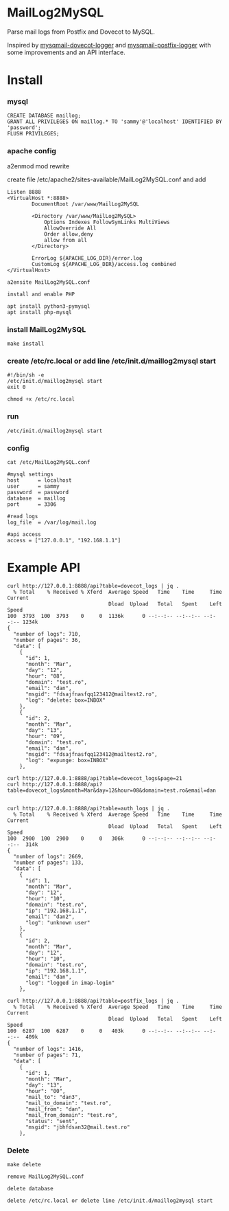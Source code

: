 # MailLog2MySQL
Parse mail logs from Postfix and Dovecot to MySQL.

Inspired by [mysqmail-dovecot-logger](https://packages.debian.org/stable/mail/mysqmail-dovecot-logger) and [mysqmail-postfix-logger](https://packages.debian.org/sid/mysqmail-postfix-logger) with some improvements and an API interface.

# Install 

### mysql
```
CREATE DATABASE maillog;
GRANT ALL PRIVILEGES ON maillog.* TO 'sammy'@'localhost' IDENTIFIED BY 'password';
FLUSH PRIVILEGES;

```

### apache config
a2enmod mod rewrite

create file /etc/apache2/sites-available/MailLog2MySQL.conf and add
```
Listen 8888
<VirtualHost *:8888>
        DocumentRoot /var/www/MailLog2MySQL

        <Directory /var/www/MailLog2MySQL>
            Options Indexes FollowSymLinks MultiViews
            AllowOverride All
            Order allow,deny
            allow from all
        </Directory>

        ErrorLog ${APACHE_LOG_DIR}/error.log
        CustomLog ${APACHE_LOG_DIR}/access.log combined
</VirtualHost>
```
```
a2ensite MailLog2MySQL.conf
```

```
install and enable PHP
```

```
apt install python3-pymysql
apt install php-mysql
```

### install MailLog2MySQL
```
make install

```



### create /etc/rc.local or add line /etc/init.d/maillog2mysql start
```
#!/bin/sh -e
/etc/init.d/maillog2mysql start
exit 0
```
```
chmod +x /etc/rc.local
```

### run
```
/etc/init.d/maillog2mysql start
```

### config
```
cat /etc/MailLog2MySQL.conf

#mysql settings
host      = localhost
user      = sammy
password  = password
database  = maillog
port      = 3306
    
#read logs
log_file  = /var/log/mail.log

#api access
access = ["127.0.0.1", "192.168.1.1"]
```

# Example API
```
curl http://127.0.0.1:8888/api?table=dovecot_logs | jq .
  % Total    % Received % Xferd  Average Speed   Time    Time     Time  Current
                                 Dload  Upload   Total   Spent    Left  Speed
100  3793  100  3793    0     0  1136k      0 --:--:-- --:--:-- --:--:-- 1234k
{
  "number of logs": 710,
  "number of pages": 36,
  "data": [
    {
      "id": 1,
      "month": "Mar",
      "day": "12",
      "hour": "08",
      "domain": "test.ro",
      "email": "dan",
      "msgid": "fdsajfnasfqq123412@mailtest2.ro",
      "log": "delete: box=INBOX"
    },
    {
      "id": 2,
      "month": "Mar",
      "day": "13",
      "hour": "09",
      "domain": "test.ro",
      "email": "dan",
      "msgid": "fdsajfnasfqq123412@mailtest2.ro",
      "log": "expunge: box=INBOX"
    },

curl http://127.0.0.1:8888/api?table=dovecot_logs&page=21
curl http://127.0.0.1:8888/api?table=dovecot_logs&month=Mar&day=12&hour=08&domain=test.ro&email=dan


```
```
curl http://127.0.0.1:8888/api?table=auth_logs | jq .
  % Total    % Received % Xferd  Average Speed   Time    Time     Time  Current
                                 Dload  Upload   Total   Spent    Left  Speed
100  2900  100  2900    0     0   306k      0 --:--:-- --:--:-- --:--:--  314k
{
  "number of logs": 2669,
  "number of pages": 133,
  "data": [
    {
      "id": 1,
      "month": "Mar",
      "day": "12",
      "hour": "10",
      "domain": "test.ro",
      "ip": "192.168.1.1",
      "email": "dan2",
      "log": "unknown user"
    },
    {
      "id": 2,
      "month": "Mar",
      "day": "12",
      "hour": "10",
      "domain": "test.ro",
      "ip": "192.168.1.1",
      "email": "dan",
      "log": "logged in imap-login"
    },
```
```
curl http://127.0.0.1:8888/api?table=postfix_logs | jq .
  % Total    % Received % Xferd  Average Speed   Time    Time     Time  Current
                                 Dload  Upload   Total   Spent    Left  Speed
100  6287  100  6287    0     0   403k      0 --:--:-- --:--:-- --:--:--  409k
{
  "number of logs": 1416,
  "number of pages": 71,
  "data": [
    {
      "id": 1,
      "month": "Mar",
      "day": "13",
      "hour": "00",
      "mail_to": "dan3",
      "mail_to_domain": "test.ro",
      "mail_from": "dan",
      "mail_from_domain": "test.ro",
      "status": "sent",
      "msgid": "jbhfdsan32@mail.test.ro"
    },

```

### Delete


```
make delete

remove MailLog2MySQL.conf

delete database

delete /etc/rc.local or delete line /etc/init.d/maillog2mysql start
```
